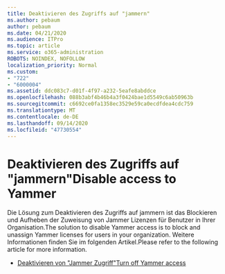 ```yaml
---
title: Deaktivieren des Zugriffs auf "jammern"
ms.author: pebaum
author: pebaum
ms.date: 04/21/2020
ms.audience: ITPro
ms.topic: article
ms.service: o365-administration
ROBOTS: NOINDEX, NOFOLLOW
localization_priority: Normal
ms.custom:
- "722"
- "6000004"
ms.assetid: ddc083c7-d01f-4f97-a232-5eafe8abddce
ms.openlocfilehash: 088b3abf4b46b4a3f0424bae1d5549c6ab50963b
ms.sourcegitcommit: c6692ce0fa1358ec3529e59ca0ecdfdea4cdc759
ms.translationtype: MT
ms.contentlocale: de-DE
ms.lasthandoff: 09/14/2020
ms.locfileid: "47730554"
---
```

# <a name="disable-access-to-yammer"></a><span data-ttu-id="7fe27-102">Deaktivieren des Zugriffs auf "jammern"</span><span class="sxs-lookup"><span data-stu-id="7fe27-102">Disable access to Yammer</span></span>

<span data-ttu-id="7fe27-103">Die Lösung zum Deaktivieren des Zugriffs auf jammern ist das Blockieren und Aufheben der Zuweisung von Jammer Lizenzen für Benutzer in Ihrer Organisation.</span><span class="sxs-lookup"><span data-stu-id="7fe27-103">The solution to disable Yammer access is to block and unassign Yammer licenses for users in your organization.</span></span> <span data-ttu-id="7fe27-104">Weitere Informationen finden Sie im folgenden Artikel.</span><span class="sxs-lookup"><span data-stu-id="7fe27-104">Please refer to the following article for more information.</span></span>
  
- [<span data-ttu-id="7fe27-105">Deaktivieren von "Jammer Zugriff"</span><span class="sxs-lookup"><span data-stu-id="7fe27-105">Turn off Yammer access</span></span>](https://docs.microsoft.com/yammer/manage-yammer-users/turn-off-user-access)
